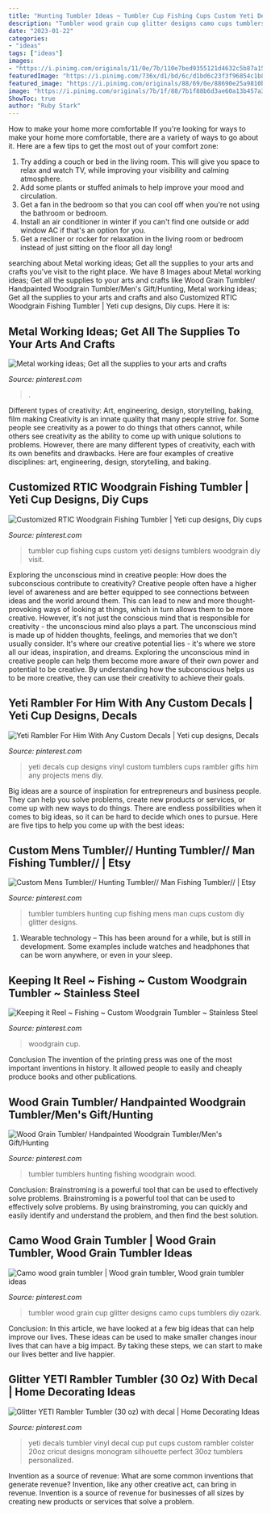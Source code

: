 ```yaml
---
title: "Hunting Tumbler Ideas ~ Tumbler Cup Fishing Cups Custom Yeti Designs Tumblers Woodgrain Diy Visit"
description: "Tumbler wood grain cup glitter designs camo cups tumblers diy ozark"
date: "2023-01-22"
categories:
- "ideas"
tags: ["ideas"]
images:
- "https://i.pinimg.com/originals/11/0e/7b/110e7bed9355121d4632c5b87a15a902.jpg"
featuredImage: "https://i.pinimg.com/736x/d1/bd/6c/d1bd6c23f3f96854c1b8aea8a15dc4ba.jpg"
featured_image: "https://i.pinimg.com/originals/88/69/0e/88690e25a9810bd677d0fb05387d6228.jpg"
image: "https://i.pinimg.com/originals/7b/1f/88/7b1f88b6d3ae60a13b457a3c67196e4f.jpg"
ShowToc: true
author: "Ruby Stark"
---
```



How to make your home more comfortable
If you're looking for ways to make your home more comfortable, there are a variety of ways to go about it. Here are a few tips to get the most out of your comfort zone: 
1. Try adding a couch or bed in the living room. This will give you space to relax and watch TV, while improving your visibility and calming atmosphere. 
2. Add some plants or stuffed animals to help improve your mood and circulation. 
3. Get a fan in the bedroom so that you can cool off when you're not using the bathroom or bedroom. 
4. Install an air conditioner in winter if you can't find one outside or add window AC if that's an option for you. 
5. Get a recliner or rocker for relaxation in the living room or bedroom instead of just sitting on the floor all day long!

	

		
searching about Metal working ideas; Get all the supplies to your arts and crafts you've visit to the right place. We have 8 Images about Metal working ideas; Get all the supplies to your arts and crafts like Wood Grain Tumbler/ Handpainted Woodgrain Tumbler/Men&#039;s Gift/Hunting, Metal working ideas; Get all the supplies to your arts and crafts and also Customized RTIC Woodgrain Fishing Tumbler | Yeti cup designs, Diy cups. Here it is:
		
    
## Metal Working Ideas; Get All The Supplies To Your Arts And Crafts

<img loading=lazy src="https://i.pinimg.com/originals/ba/a5/fd/baa5fd9cf08646dd249fa034a952299e.jpg" onerror="this.onerror=null;this.src='https://tse2.mm.bing.net/th?id=OIP.KeqO0Gap2x0mV2fMo6NGMwHaFN&amp;pid=15.1';" alt="Metal working ideas; Get all the supplies to your arts and crafts">

_Source: pinterest.com_

>. 

	

Different types of creativity: Art, engineering, design, storytelling, baking, film making
Creativity is an innate quality that many people strive for. Some people see creativity as a power to do things that others cannot, while others see creativity as the ability to come up with unique solutions to problems. However, there are many different types of creativity, each with its own benefits and drawbacks. Here are four examples of creative disciplines: art, engineering, design, storytelling, and baking.

    
## Customized RTIC Woodgrain Fishing Tumbler | Yeti Cup Designs, Diy Cups

<img loading=lazy src="https://i.pinimg.com/originals/7b/1f/88/7b1f88b6d3ae60a13b457a3c67196e4f.jpg" onerror="this.onerror=null;this.src='https://tse3.mm.bing.net/th?id=OIP.wC_oCVA1o7OwGo-qCpI0oQHaNK&amp;pid=15.1';" alt="Customized RTIC Woodgrain Fishing Tumbler | Yeti cup designs, Diy cups">

_Source: pinterest.com_

>tumbler cup fishing cups custom yeti designs tumblers woodgrain diy visit. 

	

Exploring the unconscious mind in creative people: How does the subconscious contribute to creativity?
Creative people often have a higher level of awareness and are better equipped to see connections between ideas and the world around them. This can lead to new and more thought-provoking ways of looking at things, which in turn allows them to be more creative. However, it's not just the conscious mind that is responsible for creativity - the unconscious mind also plays a part. The unconscious mind is made up of hidden thoughts, feelings, and memories that we don't usually consider. It's where our creative potential lies - it's where we store all our ideas, inspiration, and dreams. Exploring the unconscious mind in creative people can help them become more aware of their own power and potential to be creative. By understanding how the subconscious helps us to be more creative, they can use their creativity to achieve their goals.

    
## Yeti Rambler For Him With Any Custom Decals | Yeti Cup Designs, Decals

<img loading=lazy src="https://i.pinimg.com/originals/b5/e8/6a/b5e86a1f13779eb9cd90c06a10963943.jpg" onerror="this.onerror=null;this.src='https://tse3.mm.bing.net/th?id=OIP.FaYb1SnOBRMur0JEjTt_-wHaJ4&amp;pid=15.1';" alt="Yeti Rambler For Him With Any Custom Decals | Yeti cup designs, Decals">

_Source: pinterest.com_

>yeti decals cup designs vinyl custom tumblers cups rambler gifts him any projects mens diy. 

	

Big ideas are a source of inspiration for entrepreneurs and business people. They can help you solve problems, create new products or services, or come up with new ways to do things. There are endless possibilities when it comes to big ideas, so it can be hard to decide which ones to pursue. Here are five tips to help you come up with the best ideas: 

    
## Custom Mens Tumbler// Hunting Tumbler// Man Fishing Tumbler// | Etsy

<img loading=lazy src="https://i.pinimg.com/originals/88/69/0e/88690e25a9810bd677d0fb05387d6228.jpg" onerror="this.onerror=null;this.src='https://tse1.mm.bing.net/th?id=OIP.20vilzwAnvXFPMu4ySB6igHaJW&amp;pid=15.1';" alt="Custom Mens Tumbler// Hunting Tumbler// Man Fishing Tumbler// | Etsy">

_Source: pinterest.com_

>tumbler tumblers hunting cup fishing mens man cups custom diy glitter designs. 

	

1. Wearable technology – This has been around for a while, but is still in development. Some examples include watches and headphones that can be worn anywhere, or even in your sleep.

    
## Keeping It Reel ~ Fishing ~ Custom Woodgrain Tumbler ~ Stainless Steel

<img loading=lazy src="https://i.pinimg.com/736x/d1/bd/6c/d1bd6c23f3f96854c1b8aea8a15dc4ba.jpg" onerror="this.onerror=null;this.src='https://tse4.mm.bing.net/th?id=OIP.Gep3STVaswqMn0kabOfGsgHaJ3&amp;pid=15.1';" alt="Keeping it Reel ~ Fishing ~ Custom Woodgrain Tumbler ~ Stainless Steel">

_Source: pinterest.com_

>woodgrain cup. 

	

Conclusion
The invention of the printing press was one of the most important inventions in history. It allowed people to easily and cheaply produce books and other publications.

    
## Wood Grain Tumbler/ Handpainted Woodgrain Tumbler/Men&#039;s Gift/Hunting

<img loading=lazy src="https://i.pinimg.com/736x/1d/79/46/1d7946fd6da40f4a40bcf58ad4e5acb6.jpg" onerror="this.onerror=null;this.src='https://tse1.mm.bing.net/th?id=OIP.hi_MSIz7Kw5SSAmLIzo_MgHaJ4&amp;pid=15.1';" alt="Wood Grain Tumbler/ Handpainted Woodgrain Tumbler/Men&#039;s Gift/Hunting">

_Source: pinterest.com_

>tumbler tumblers hunting fishing woodgrain wood. 

	

Conclusion: Brainstroming is a powerful tool that can be used to effectively solve problems.
Brainstroming is a powerful tool that can be used to effectively solve problems. By using brainstroming, you can quickly and easily identify and understand the problem, and then find the best solution.

    
## Camo Wood Grain Tumbler | Wood Grain Tumbler, Wood Grain Tumbler Ideas

<img loading=lazy src="https://i.pinimg.com/originals/11/0e/7b/110e7bed9355121d4632c5b87a15a902.jpg" onerror="this.onerror=null;this.src='https://tse1.mm.bing.net/th?id=OIP.CW7CT7OUq3x41klq1ufalQHaJ4&amp;pid=15.1';" alt="Camo wood grain tumbler | Wood grain tumbler, Wood grain tumbler ideas">

_Source: pinterest.com_

>tumbler wood grain cup glitter designs camo cups tumblers diy ozark. 

	

Conclusion:
In this article, we have looked at a few big ideas that can help improve our lives. These ideas can be used to make smaller changes inour lives that can have a big impact. By taking these steps, we can start to make our lives better and live happier.

    
## Glitter YETI Rambler Tumbler (30 Oz) With Decal | Home Decorating Ideas

<img loading=lazy src="https://i.pinimg.com/originals/6e/84/e3/6e84e363fd597e938cb5183d7c6bf147.jpg" onerror="this.onerror=null;this.src='https://tse2.mm.bing.net/th?id=OIP.qLwYpWprBqCjvTeDYQ8F4wHaJ4&amp;pid=15.1';" alt="Glitter YETI Rambler Tumbler (30 oz) with decal | Home Decorating Ideas">

_Source: pinterest.com_

>yeti decals tumbler vinyl decal cup put cups custom rambler colster 20oz cricut designs monogram silhouette perfect 30oz tumblers personalized. 

	

Invention as a source of revenue: What are some common inventions that generate revenue?
Invention, like any other creative act, can bring in revenue. Invention is a source of revenue for businesses of all sizes by creating new products or services that solve a problem.

